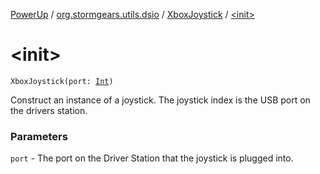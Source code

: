 [PowerUp](../../index.md) / [org.stormgears.utils.dsio](../index.md) / [XboxJoystick](index.md) / [&lt;init&gt;](./-init-.md)

# &lt;init&gt;

`XboxJoystick(port: `[`Int`](https://kotlinlang.org/api/latest/jvm/stdlib/kotlin/-int/index.html)`)`

Construct an instance of a joystick. The joystick index is the USB port on the drivers
station.

### Parameters

`port` - The port on the Driver Station that the joystick is plugged into.